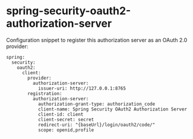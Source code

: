 # spring-security-oauth2-authorization-server

Configuration snippet to register this authorization server as an OAuth 2.0 provider:

```
spring:
  security:
    oauth2:
      client:
        provider:
          authorization-server:
            issuer-uri: http://127.0.0.1:8765
        registration:
          authorization-server:
            authorization-grant-type: authorization_code
            client-name: Spring Security OAuth2 Authorization Server
            client-id: client
            client-secret: secret
            redirect-uri: "{baseUrl}/login/oauth2/code/"
            scope: openid,profile
```
